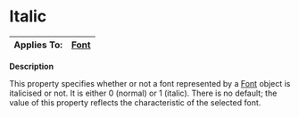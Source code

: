 




<h1 class="heading"><span class="name">Italic</span></h1>

| Applies To: | [Font](../a-z/font.md) |
| --- | ---  |


**Description**


This property specifies whether or not a font represented by a [Font](../a-z/font.md) object is italicised or not. It is either 0 (normal) or 1 (italic). There is no default; the value of this property reflects the characteristic of the selected font.



